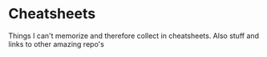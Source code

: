 # Cheatsheets

Things I can't memorize and therefore collect in cheatsheets. Also stuff and links to other amazing repo's
